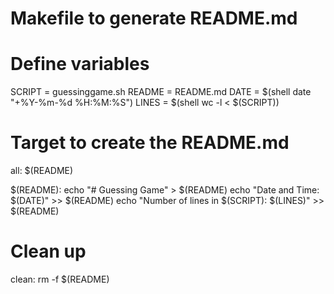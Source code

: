 # Makefile to generate README.md

# Define variables
SCRIPT = guessinggame.sh
README = README.md
DATE = $(shell date "+%Y-%m-%d %H:%M:%S")
LINES = $(shell wc -l < $(SCRIPT))

# Target to create the README.md
all: $(README)

$(README): 
	echo "# Guessing Game" > $(README)
	echo "Date and Time: $(DATE)" >> $(README)
	echo "Number of lines in $(SCRIPT): $(LINES)" >> $(README)

# Clean up
clean:
	rm -f $(README)
